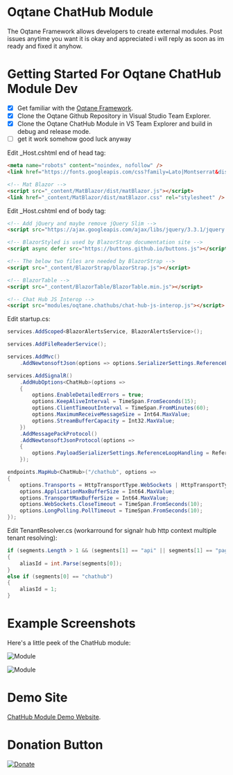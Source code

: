 # Oqtane ChatHub Module

The Oqtane Framework allows developers to create external modules. Post issues anytime you want it is okay and appreciated i will reply as soon as im ready and fixed it anyhow. 

# Getting Started For Oqtane ChatHub Module Dev

- [x] Get familiar with the [Oqtane Framework](https://github.com/oqtane/oqtane.framework).
- [x] Clone the Oqtane Github Repository in Visual Studio Team Explorer.
- [x] Clone the Oqtane ChatHub Module in VS Team Explorer and build in debug and release mode.
- [ ] get it work somehow good luck anyway

Edit _Host.cshtml end of head tag:
```HTML
<meta name="robots" content="noindex, nofollow" />
<link href="https://fonts.googleapis.com/css?family=Lato|Montserrat&display=swap" rel="stylesheet" />

<!-- Mat Blazor -->
<script src="_content/MatBlazor/dist/matBlazor.js"></script>
<link href="_content/MatBlazor/dist/matBlazor.css" rel="stylesheet" />
```

Edit _Host.cshtml end of body tag:
```HTML
<!-- Add jQuery and maybe remove jQuery Slim -->
<script src="https://ajax.googleapis.com/ajax/libs/jquery/3.3.1/jquery.min.js"></script>

<!-- BlazorStyled is used by BlazorStrap documentation site -->
<script async defer src="https://buttons.github.io/buttons.js"></script>

<!-- The below two files are needed by BlazorStrap -->
<script src="_content/BlazorStrap/blazorStrap.js"></script>

<!-- BlazorTable -->
<script src="_content/BlazorTable/BlazorTable.min.js"></script>

<!-- Chat Hub JS Interop -->
<script src="modules/oqtane.chathubs/chat-hub-js-interop.js"></script>
```

Edit startup.cs:
```C#
services.AddScoped<BlazorAlertsService, BlazorAlertsService>();

services.AddFileReaderService();

services.AddMvc()
    .AddNewtonsoftJson(options => options.SerializerSettings.ReferenceLoopHandling = ReferenceLoopHandling.Ignore);

services.AddSignalR()
    .AddHubOptions<ChatHub>(options =>
    {
        options.EnableDetailedErrors = true;
        options.KeepAliveInterval = TimeSpan.FromSeconds(15);
        options.ClientTimeoutInterval = TimeSpan.FromMinutes(60);
        options.MaximumReceiveMessageSize = Int64.MaxValue;
        options.StreamBufferCapacity = Int32.MaxValue;
    })
    .AddMessagePackProtocol()
    .AddNewtonsoftJsonProtocol(options =>
    {
        options.PayloadSerializerSettings.ReferenceLoopHandling = ReferenceLoopHandling.Ignore;
    });

endpoints.MapHub<ChatHub>("/chathub", options =>
{
	options.Transports = HttpTransportType.WebSockets | HttpTransportType.LongPolling;
    options.ApplicationMaxBufferSize = Int64.MaxValue;
    options.TransportMaxBufferSize = Int64.MaxValue;
    options.WebSockets.CloseTimeout = TimeSpan.FromSeconds(10);
    options.LongPolling.PollTimeout = TimeSpan.FromSeconds(10);
});
```
			
Edit TenantResolver.cs (workarround for signalr hub http context multiple tenant resolving):
```C#
if (segments.Length > 1 && (segments[1] == "api" || segments[1] == "pages") && segments[0] != "~")
{
	aliasId = int.Parse(segments[0]);
}
else if (segments[0] == "chathub")
{
	aliasId = 1;
}
```

# Example Screenshots

Here's a little peek of the ChatHub module:

![Module](https://github.com/boredanyway/oqtane.chathubs/blob/master/screenshot1.png?raw=true "Module")

![Module](https://github.com/boredanyway/oqtane.chathubs/blob/master/screenshot2.png?raw=true "Module")

# Demo Site

[ChatHub Module Demo Website](https://anyways.tv/).

# Donation Button

[![Donate](https://img.shields.io/badge/Donate-PayPal-green.svg)](https://www.paypal.com/cgi-bin/webscr?cmd=_s-xclick&hosted_button_id=DZVSWXB4L2GWA)
